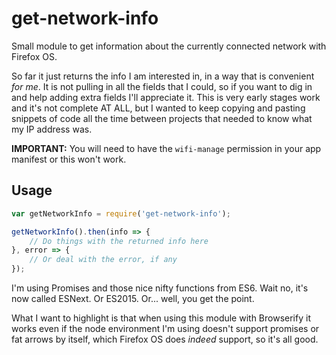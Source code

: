 # get-network-info

Small module to get information about the currently connected network with Firefox OS.

So far it just returns the info I am interested in, in a way that is convenient *for me*. It is not pulling in all the fields that I could, so if you want to dig in and help adding extra fields I'll appreciate it. This is very early stages work and it's not complete AT ALL, but I wanted to keep copying and pasting snippets of code all the time between projects that needed to know what my IP address was.

**IMPORTANT:** You will need to have the `wifi-manage` permission in your app manifest or this won't work.

## Usage

```javascript
var getNetworkInfo = require('get-network-info');

getNetworkInfo().then(info => {
	// Do things with the returned info here
}, error => {
	// Or deal with the error, if any
});
```

I'm using Promises and those nice nifty functions from ES6. Wait no, it's now called ESNext. Or ES2015. Or... well, you get the point.

What I want to highlight is that when using this module with Browserify it works even if the node environment I'm using doesn't support promises or fat arrows by itself, which Firefox OS does *indeed* support, so it's all good.
